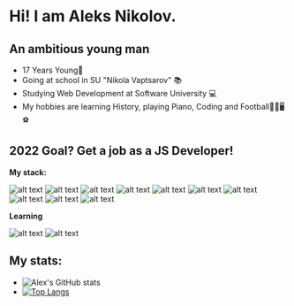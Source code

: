 # Hi! I am Aleks Nikolov.

## An ambitious young man

* 17 Years Young👦 
* Going at school in SU "Nikola Vaptsarov" 📚
* Studying Web Development at Software University 💻
* My hobbies are learning History, playing Piano, Coding and Football🗿🎹🖥⚽

## 2022 Goal? Get a job as a JS Developer!

**My stack:**

![alt text](https://img.icons8.com/color/60/000000/javascript--v1.png)
![alt text](https://img.icons8.com/color/60/000000/express.png)
![alt text](https://img.icons8.com/fluency/60/000000/node-js.png)
![alt text](https://img.icons8.com/color/60/000000/mongodb.png)
![alt text](https://img.icons8.com/color/60/000000/html-5--v1.png)
![alt text](https://img.icons8.com/color/60/000000/css3.png)
![alt text](https://img.icons8.com/color/60/000000/firebase.png)
![alt text](https://img.icons8.com/color/60/000000/typescript.png)
![alt text](https://img.icons8.com/color/60/000000/angularjs.png)
![alt text](https://img.icons8.com/color/60/000000/visual-studio-code-2019.png)

**Learning**

![alt text](https://img.icons8.com/officel/60/000000/react.png)
![alt text](https://img.icons8.com/color/60/000000/figma--v1.png)

## My stats:

* ![Alex's GitHub stats](https://github-readme-stats.vercel.app/api?username=ALexNikolov2&show_icons=true&theme=radical)
* [![Top Langs](https://github-readme-stats.vercel.app/api/top-langs/?username=AlexNikolov2&show_icons=true&theme=radical)](https://github.com/anuraghazra/github-readme-stats)
